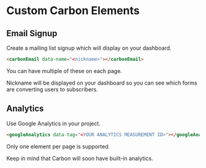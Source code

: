 # Custom Carbon Elements

## Email Signup

Create a mailing list signup which will display on your dashboard.

```html
<carbonEmail data-name="<nickname>"></carbonEmail>
```

You can have multiple of these on each page.

Nickname will be displayed on your dashboard so you can see which forms are converting users to subscribers.

## Analytics

Use Google Analytics in your project.

```html
<googleAnalytics data-tag="<YOUR ANALYTICS MEASUREMENT ID>"></googleAnalytics>
```

Only one element per page is supported.

Keep in mind that Carbon will soon have built-in analytics.


<design layout="3D" type="spline" url="https://prod.spline.design/Iu9kNCw-o9kUZfGj/scene.splinecode"></design>
